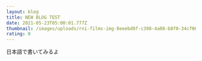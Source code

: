 ```yaml
---
layout: blog
title: NEW BLOG TEST
date: 2021-05-23T05:00:01.777Z
thumbnail: /images/uploads/rni-films-img-8eeebd0f-c398-4a08-b8f0-34cf06d68bee.jpg
rating: 0
---
```

日本語で書いてみるよ